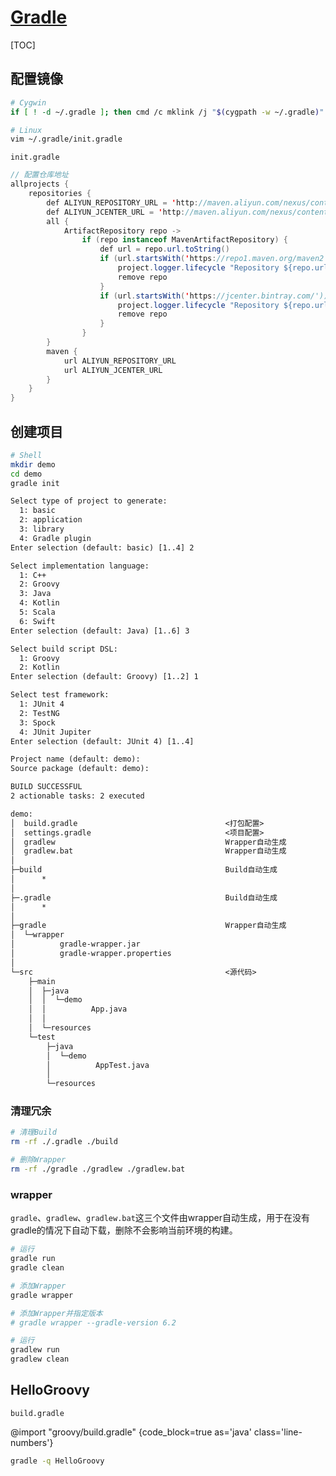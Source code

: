 <link rel="stylesheet" href="https://zhmhbest.gitee.io/hellomathematics/style/index.css">
<script src="https://zhmhbest.gitee.io/hellomathematics/style/index.js"></script>

# [Gradle](../index.html)

[TOC]

## 配置镜像

```bash
# Cygwin
if [ ! -d ~/.gradle ]; then cmd /c mklink /j "$(cygpath -w ~/.gradle)" "$(cmd /c ECHO %Userprofile%\\.gradle)"; fi

# Linux
vim ~/.gradle/init.gradle
```

`init.gradle`

```java
// 配置仓库地址
allprojects {
    repositories {
        def ALIYUN_REPOSITORY_URL = 'http://maven.aliyun.com/nexus/content/groups/public'
        def ALIYUN_JCENTER_URL = 'http://maven.aliyun.com/nexus/content/repositories/jcenter'
        all {
            ArtifactRepository repo ->
                if (repo instanceof MavenArtifactRepository) {
                    def url = repo.url.toString()
                    if (url.startsWith('https://repo1.maven.org/maven2')) {
                        project.logger.lifecycle "Repository ${repo.url} replaced by $ALIYUN_REPOSITORY_URL."
                        remove repo
                    }
                    if (url.startsWith('https://jcenter.bintray.com/')) {
                        project.logger.lifecycle "Repository ${repo.url} replaced by $ALIYUN_JCENTER_URL."
                        remove repo
                    }
                }
        }
        maven {
            url ALIYUN_REPOSITORY_URL
            url ALIYUN_JCENTER_URL
        }
    }
}
```

## 创建项目

```bash
# Shell
mkdir demo
cd demo
gradle init
```

```txt
Select type of project to generate:
  1: basic
  2: application
  3: library
  4: Gradle plugin
Enter selection (default: basic) [1..4] 2

Select implementation language:
  1: C++
  2: Groovy
  3: Java
  4: Kotlin
  5: Scala
  6: Swift
Enter selection (default: Java) [1..6] 3

Select build script DSL:
  1: Groovy
  2: Kotlin
Enter selection (default: Groovy) [1..2] 1

Select test framework:
  1: JUnit 4
  2: TestNG
  3: Spock
  4: JUnit Jupiter
Enter selection (default: JUnit 4) [1..4]

Project name (default: demo):
Source package (default: demo):

BUILD SUCCESSFUL
2 actionable tasks: 2 executed
```

```txt
demo:
│  build.gradle                                 <打包配置>
│  settings.gradle                              <项目配置>
│  gradlew                                      Wrapper自动生成
│  gradlew.bat                                  Wrapper自动生成
│
├─build                                         Build自动生成
│      *
│
├─.gradle                                       Build自动生成
│      *
│
├─gradle                                        Wrapper自动生成
│  └─wrapper
│          gradle-wrapper.jar
│          gradle-wrapper.properties
│
└─src                                           <源代码>
    ├─main
    │  ├─java
    │  │  └─demo
    │  │          App.java
    │  │
    │  └─resources
    └─test
        ├─java
        │  └─demo
        │          AppTest.java
        │
        └─resources
```

### 清理冗余

```bash
# 清理Build
rm -rf ./.gradle ./build

# 删除Wrapper
rm -rf ./gradle ./gradlew ./gradlew.bat
```

### wrapper

`gradle`、`gradlew`、`gradlew.bat`这三个文件由wrapper自动生成，用于在没有gradle的情况下自动下载，删除不会影响当前环境的构建。

```bash
# 运行
gradle run
gradle clean

# 添加Wrapper
gradle wrapper

# 添加Wrapper并指定版本
# gradle wrapper --gradle-version 6.2

# 运行
gradlew run
gradlew clean
```

## HelloGroovy

`build.gradle`

@import "groovy/build.gradle" {code_block=true as='java' class='line-numbers'}

```bash
gradle -q HelloGroovy
```
